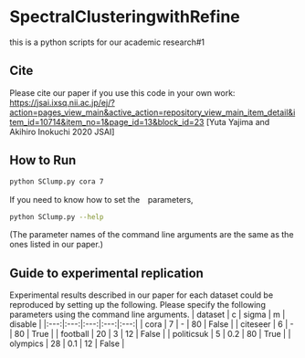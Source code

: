 # SpectralClusteringwithRefine

this is a python scripts for our academic research#1


## Cite
Please cite our paper if you use this code in your own work: https://jsai.ixsq.nii.ac.jp/ej/?action=pages_view_main&active_action=repository_view_main_item_detail&item_id=10714&item_no=1&page_id=13&block_id=23
[Yuta Yajima and Akihiro Inokuchi 2020 JSAI]


## How to Run
```bash
python SClump.py cora 7
```
If you need to know how to set the　parameters, 
```bash
python SClump.py --help
```
(The parameter names of the command line arguments are the same as the ones listed in our paper.)

## Guide to experimental replication
Experimental results described in our paper for each dataset could be reproduced by setting up the following.
Please specify the following parameters using the command line arguments.
| dataset | c | sigma | m | disable |
|:---:|:---:|:---:|:---:|:---:|
| cora | 7 | - | 80 | False |
| citeseer | 6 | - | 80 | True |
| football | 20 | 3 | 12 | False |
| politicsuk | 5 | 0.2 | 80 | True |
| olympics | 28 | 0.1 | 12 | False |

